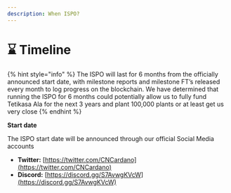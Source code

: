 ```yaml
---
description: When ISPO?
---
```


# ⌛ Timeline

{% hint style="info" %}
The ISPO will last for 6 months from the officially announced start date, with milestone reports and milestone FT’s released every month to log progress on the blockchain. We have determined that running the ISPO for 6 months could potentially allow us to fully fund Tetikasa Ala for the next 3 years and plant 100,000 plants or at least get us very close
{% endhint %}

**Start date**

The ISPO start date will be announced through our official Social Media accounts

* **Twitter:**  [https://twitter.com/CNCardano](https://twitter.com/CNCardano)
* **Discord:** [https://discord.gg/S7AvwgKVcW](https://discord.gg/S7AvwgKVcW)



